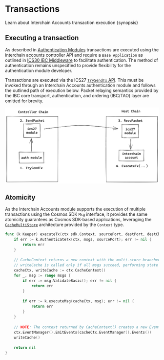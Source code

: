 <!--
order: 5
-->

# Transactions

Learn about Interchain Accounts transaction execution {synopsis}

## Executing a transaction

As described in [Authentication Modules](./auth-modules.md#trysendtx) transactions are executed using the interchain accounts controller API and require a `Base Application` as outlined in [ICS30 IBC Middleware](https://github.com/cosmos/ibc/tree/master/spec/app/ics-030-middleware) to facilitate authentication. The method of authentication remains unspecified to provide flexibility for the authentication module developer.

Transactions are executed via the ICS27 [`TrySendTx` API](./auth-modules.md#trysendtx). This must be invoked through an Interchain Accounts authentication module and follows the outlined path of execution below. Packet relaying semantics provided by the IBC core transport, authentication, and ordering (IBC/TAO) layer are omitted for brevity.

![send-tx-flow](../../assets/send-interchain-tx.png "Transaction Execution")

## Atomicity

As the Interchain Accounts module supports the execution of multiple transactions using the Cosmos SDK `Msg` interface, it provides the same atomicity guarantees as Cosmos SDK-based applications, leveraging the [`CacheMultiStore`](https://docs.cosmos.network/master/core/store.html#cachemultistore) architecture provided by the `Context` type. 


```go
func (k Keeper) executeTx(ctx sdk.Context, sourcePort, destPort, destChannel string, msgs []sdk.Msg) error {
	if err := k.AuthenticateTx(ctx, msgs, sourcePort); err != nil {
		return err
	}

	// CacheContext returns a new context with the multi-store branched into a cached storage object
	// writeCache is called only if all msgs succeed, performing state transitions atomically
	cacheCtx, writeCache := ctx.CacheContext()
	for _, msg := range msgs {
		if err := msg.ValidateBasic(); err != nil {
			return err
		}

		if err := k.executeMsg(cacheCtx, msg); err != nil {
			return err
		}
	}

	// NOTE: The context returned by CacheContext() creates a new EventManager, so events must be correctly propagated back to the current context
	ctx.EventManager().EmitEvents(cacheCtx.EventManager().Events())
	writeCache()

	return nil
}
```